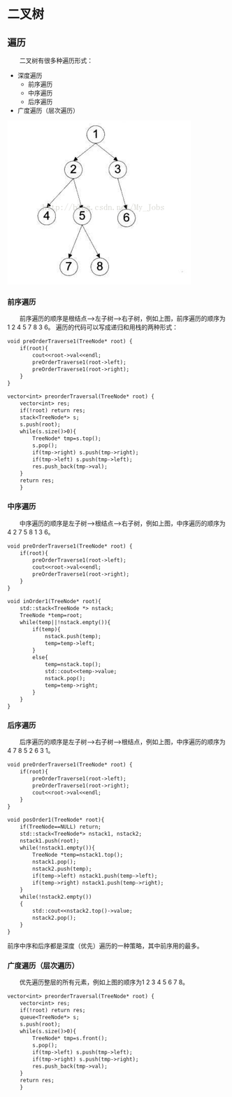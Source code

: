 # 二叉树
## 遍历
&emsp;&emsp;二叉树有很多种遍历形式：
- 深度遍历
  - 前序遍历
  - 中序遍历
  - 后序遍历
- 广度遍历（层次遍历）

![tree](tree.png)

### 前序遍历
&emsp;&emsp;前序遍历的顺序是根结点——>左子树——>右子树，例如上图，前序遍历的顺序为1  2  4  5  7  8  3  6。
遍历的代码可以写成递归和用栈的两种形式：
```
void preOrderTraverse1(TreeNode* root) {
	if(root){
		cout<<root->val<<endl;
		preOrderTraverse1(root->left);
		preOrderTraverse1(root->right);
	}
}
```
```
vector<int> preorderTraversal(TreeNode* root) {
    vector<int> res;
    if(!root) return res;
    stack<TreeNode*> s;
    s.push(root);
    while(s.size()>0){
        TreeNode* tmp=s.top();
        s.pop();
        if(tmp->right) s.push(tmp->right);
        if(tmp->left) s.push(tmp->left);
        res.push_back(tmp->val);
    }
    return res;
    }
```

### 中序遍历
&emsp;&emsp;中序遍历的顺序是左子树——>根结点——>右子树，例如上图，中序遍历的顺序为4  2  7  5  8  1  3  6。
```
void preOrderTraverse1(TreeNode* root) {
	if(root){
        preOrderTraverse1(root->left);
		cout<<root->val<<endl;
		preOrderTraverse1(root->right);
	}
}
```
```
void inOrder1(TreeNode* root){
    std::stack<TreeNode *> nstack;
    TreeNode *temp=root;
    while(temp||!nstack.empty()){
        if(temp){
            nstack.push(temp);
            temp=temp->left;
        }
        else{
            temp=nstack.top();
            std::cout<<temp->value;
            nstack.pop();
            temp=temp->right;
        }
    }
}
```

### 后序遍历
&emsp;&emsp;后序遍历的顺序是左子树——>右子树——>根结点，例如上图，中序遍历的顺序为4  7  8  5  2  6  3  1。
```
void preOrderTraverse1(TreeNode* root) {
	if(root){
        preOrderTraverse1(root->left);
		preOrderTraverse1(root->right);
        cout<<root->val<<endl;
	}
}
```
```
void posOrder1(TreeNode* root){
    if(TreeNode==NULL) return;
    std::stack<TreeNode*> nstack1, nstack2;
    nstack1.push(root);
    while(!nstack1.empty()){
        TreeNode *temp=nstack1.top();
        nstack1.pop();
        nstack2.push(temp);
        if(temp->left) nstack1.push(temp->left);
        if(temp->right) nstack1.push(temp->right);
    }
    while(!nstack2.empty())
    {
        std::cout<<nstack2.top()->value;
        nstack2.pop();
    }
}
```

前序中序和后序都是深度（优先）遍历的一种策略，其中前序用的最多。

### 广度遍历（层次遍历）
&emsp;&emsp;优先遍历整层的所有元素，例如上图的顺序为1  2  3  4  5  6  7  8。
```
vector<int> preorderTraversal(TreeNode* root) {
    vector<int> res;
    if(!root) return res;
    queue<TreeNode*> s;
    s.push(root);
    while(s.size()>0){
        TreeNode* tmp=s.front();
        s.pop();
        if(tmp->left) s.push(tmp->left);
        if(tmp->right) s.push(tmp->right);
        res.push_back(tmp->val);
    }
    return res;
    }
```